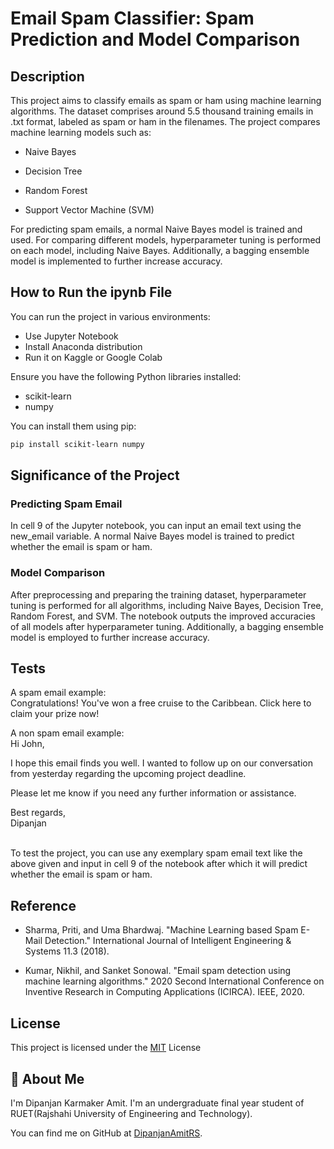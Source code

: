 
# Email Spam Classifier: Spam Prediction and Model Comparison

## Description
This project aims to classify emails as spam or ham using machine learning algorithms. The dataset comprises around 5.5 thousand training emails in .txt format, labeled as spam or ham in the filenames. The project compares machine learning models such as: 

- Naive Bayes

- Decision Tree

- Random Forest

- Support Vector Machine (SVM)
  
For predicting spam emails, a normal Naive Bayes model is trained and used. For comparing different models, hyperparameter tuning is performed on each model, including Naive Bayes. Additionally, a bagging ensemble model is implemented to further increase accuracy.


## How to Run the ipynb File

You can run the project in various environments:
- Use Jupyter Notebook
- Install Anaconda distribution
- Run it on Kaggle or Google Colab

Ensure you have the following Python libraries installed:
- scikit-learn
- numpy

You can install them using pip:
```bash
pip install scikit-learn numpy
```

## Significance of the Project

### Predicting Spam Email
In cell 9 of the Jupyter notebook, you can input an email text using the new_email variable. A normal Naive Bayes model is trained to predict whether the email is spam or ham.

### Model Comparison
After preprocessing and preparing the training dataset, hyperparameter tuning is performed for all algorithms, including Naive Bayes, Decision Tree, Random Forest, and SVM. The notebook outputs the improved accuracies of all models after hyperparameter tuning. Additionally, a bagging ensemble model is employed to further increase accuracy.

## Tests

A spam email example:\
Congratulations! You've won a free cruise to the Caribbean. Click here to claim your prize now!

A non spam email example:\
Hi John,

I hope this email finds you well. I wanted to follow up on our conversation from yesterday regarding the upcoming project deadline. 

Please let me know if you need any further information or assistance.

Best regards,\
Dipanjan

\
To test the project, you can use any exemplary spam email text like the above given and input in cell 9 of the notebook after which it will predict whether the email is spam or ham.

## Reference

- Sharma, Priti, and Uma Bhardwaj. "Machine Learning based Spam E-Mail Detection." International Journal of Intelligent Engineering & Systems 11.3 (2018).

- Kumar, Nikhil, and Sanket Sonowal. "Email spam detection using machine learning algorithms." 2020 Second International Conference on Inventive Research in Computing Applications (ICIRCA). IEEE, 2020.


## License

This project is licensed under the [MIT](https://choosealicense.com/licenses/mit/) License


## 🚀 About Me
I'm Dipanjan Karmaker Amit. I'm an undergraduate final year student of RUET(Rajshahi University of Engineering and Technology).

You can find me on GitHub at [DipanjanAmitRS](https://github.com/DipanjanAmitRS).

